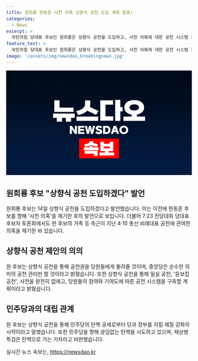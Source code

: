 ```yaml
---
title: 원희룡 한동훈 사천 의혹 상향식 공천 도입 계획 발표!
categories:
  - News
excerpt: >
  국민의힘 당대표 후보인 원희룡은 상향식 공천을 도입하고, 사천 의혹에 대한 공천 시스템 개편을 약속했다. 그는 민주당의 탄핵 공세를 비판하며, 상향식 공천이 당과 정부를 지킬 체질 강화의 시작이라고 강조했다. 앞서 원 후보는 한동훈 후보의 공천에 관여 의혹을 제기한 바 있었으나, 한 후보는 이를 사실무근으로 반박했다.
feature_text: >
  국민의힘 당대표 후보인 원희룡은 상향식 공천을 도입하고, 사천 의혹에 대한 공천 시스템 개편을 약속했다. 그는 민주당의 탄핵 공세를 비판하며, 상향식 공천이 당과 정부를 지킬 체질 강화의 시작이라고 강조했다. 앞서 원 후보는 한동훈 후보의 공천에 관여 의혹을 제기한 바 있었으나, 한 후보는 이를 사실무근으로 반박했다.
image: '/assets/img/newsdao_breakingnews.jpg'
---
```


<p><img src="/assets/img/newsdao_breakingnews.jpg" alt="koreaapp 속보" /></p>

<h2 data-ke-size="size26">원희룡 후보 "상향식 공천 도입하겠다" 발언</h2>

<p data-ke-size="size16">원희룡 후보는 14일 상향식 공천을 도입하겠다고 발언했습니다. 이는 이전에 한동훈 후보를 향해 '사천 의혹'을 제기한 후의 발언으로 보입니다. 더불어 7·23 전당대회 당대표 후보자 토론회에서도 한 후보의 가족 등 측근이 지난 4·10 총선 비례대표 공천에 관여한 의혹을 제기한 바 있습니다.</p>

<h2 data-ke-size="size26">상향식 공천 제안의 의의</h2>

<p data-ke-size="size16">원 후보는 상향식 공천을 통해 공천권을 당원들에게 돌려줄 것이며, 중앙당은 순수한 의미의 공천 관리만 할 것이라고 밝혔습니다. 또한 상향식 공천을 통해 밀실 공천, '듣보잡 공천', 사천을 완전히 없애고, 당원들의 참여와 기여도에 따른 공천 시스템을 구축할 계획이라고 밝혔습니다.</p>

<h2 data-ke-size="size26">민주당과의 대립 관계</h2>

<p data-ke-size="size16">원 후보는 상향식 공천을 통해 민주당의 탄핵 공세로부터 당과 정부를 지킬 체질 강화의 시작이라고 말했습니다. 또한 민주당을 향해 끊임없는 탄핵을 시도하고 있으며, 채상병 특검은 탄핵으로 가는 기차라고 비판했습니다.</p>
실시간 뉴스 속보는, <a href="https://newsdao.kr" rel="dofollow">https://newsdao.kr</a>


